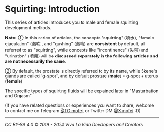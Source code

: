 # Squirting: Introduction

This series of articles introduces you to male and female squirting development methods.

**Note:** ① In this series of articles, the concepts "squirting" (喷水), "female ejaculation" (潮吹), and "gushing" (潮喷) are **consistent** by default, all referred to as "squirting", while concepts like "incontinence" (失禁) and "urination" (喷尿) will be **discussed separately in the following articles and are not necessarily the same**.

② By default, the prostate is directly referred to by its name, while Skene's glands are called "g-spot", and by default prostate (**male**) = g-spot + uterus (**female**)

The specific types of squirting fluids will be explained later in "Masturbation and Orgasm"

(If you have related questions or experiences you want to share, welcome to contact me on Telegram [@TG mofei](https://t.me/ljxmofei), or Twitter DM [@X mofei](https://twitter.com/ljxmofei) :D)

---

*CC BY-SA 4.0 © 2019 - 2024 Viva La Vida Developers and Creators*